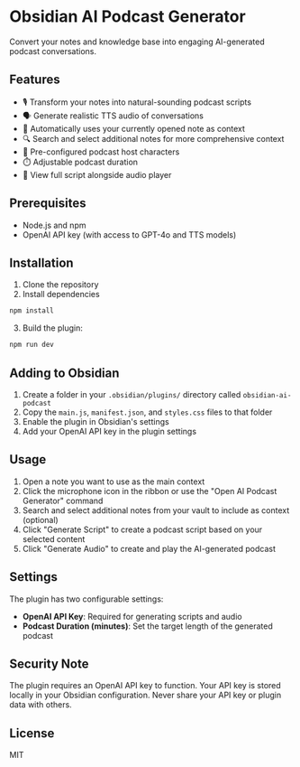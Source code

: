 # Obsidian AI Podcast Generator

Convert your notes and knowledge base into engaging AI-generated podcast conversations.

## Features

- 🎙️ Transform your notes into natural-sounding podcast scripts
- 🗣️ Generate realistic TTS audio of conversations
- 📝 Automatically uses your currently opened note as context
- 🔍 Search and select additional notes for more comprehensive context
- 👥 Pre-configured podcast host characters
- ⏱️ Adjustable podcast duration
- 📜 View full script alongside audio player

## Prerequisites

- Node.js and npm
- OpenAI API key (with access to GPT-4o and TTS models)

## Installation

1. Clone the repository
2. Install dependencies
```bash
npm install
```

3. Build the plugin:
```bash
npm run dev
```

## Adding to Obsidian

1. Create a folder in your `.obsidian/plugins/` directory called `obsidian-ai-podcast`
2. Copy the `main.js`, `manifest.json`, and `styles.css` files to that folder
3. Enable the plugin in Obsidian's settings
4. Add your OpenAI API key in the plugin settings

## Usage

1. Open a note you want to use as the main context
2. Click the microphone icon in the ribbon or use the "Open AI Podcast Generator" command
3. Search and select additional notes from your vault to include as context (optional)
4. Click "Generate Script" to create a podcast script based on your selected content
5. Click "Generate Audio" to create and play the AI-generated podcast

## Settings

The plugin has two configurable settings:
- **OpenAI API Key**: Required for generating scripts and audio
- **Podcast Duration (minutes)**: Set the target length of the generated podcast

## Security Note

The plugin requires an OpenAI API key to function. Your API key is stored locally in your Obsidian configuration.
Never share your API key or plugin data with others.

## License

MIT
